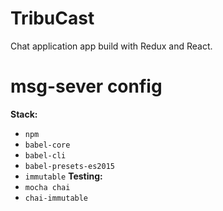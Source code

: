# TribuCast
 Chat application app build with Redux and React. 

# msg-sever config
**Stack:**
- ```npm```
- ```babel-core```
- ```babel-cli```
- ```babel-presets-es2015```
- ```immutable```
**Testing:**
- ```mocha chai```
- ```chai-immutable```

